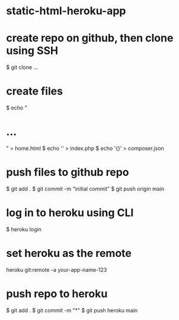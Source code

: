# static-html-heroku-app

# create repo on github, then clone using SSH
$ git clone ...

# create files
$ echo "<h1> ... </h1>" > home.html 
$ echo '<?php include_once("home.html"); ?>' > index.php
$ echo '{}' > composer.json

# push files to github repo
$ git add .
$ git commit -m "initial commit"
$ git push origin main

# log in to heroku using CLI
$ heroku login

# set heroku as the remote
heroku git:remote -a your-app-name-123

# push repo to heroku
$ git add .
$ git commit -m "*"
$ git push heroku main

